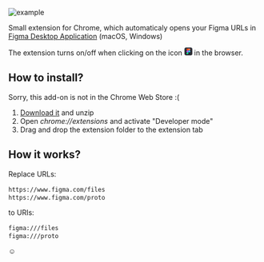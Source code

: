 ![example](https://i.imgur.com/ad8JREH.gif "Example")

Small extension for Chrome, which automaticaly opens your Figma URLs in [Figma Desktop Application](https://www.figma.com/downloads) (macOS, Windows)


The extension turns on/off when clicking on the icon ![icon](https://raw.githubusercontent.com/a-chabin/figma-chrome-extension/master/icons/icon-16.png "icon")
 in the browser.

## How to install? 
Sorry, this add-on is not in the Chrome Web Store :(

1. [Download it](https://github.com/a-chabin/figma-chrome-extension/archive/master.zip) and unzip
2. Open _chrome://extensions_ and activate "Developer mode"
3. Drag and drop the extension folder to the extension tab



## How it works? 

Replace URLs:
```
https://www.figma.com/files
https://www.figma.com/proto
```

to URIs:

```
figma:///files
figma:///proto
```
 ☺️
